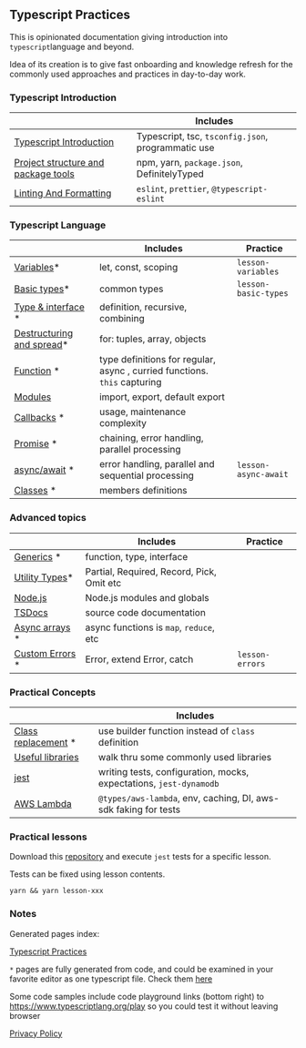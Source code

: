 ## Typescript Practices

This is opinionated documentation giving introduction into `typescript`language and beyond.

Idea of its creation is to give fast onboarding and knowledge refresh for the commonly used approaches and practices
in day-to-day work.

### Typescript Introduction

|                                                             | Includes                                           |
| ----------------------------------------------------------- | -------------------------------------------------- |
| [Typescript Introduction](./content/typescript.md)          | Typescript, tsc, `tsconfig.json`, programmatic use |
| [Project structure and package tools](./content/project.md) | npm, yarn, `package.json`, DefinitelyTyped         |
| [Linting And Formatting](./content/lint-format.md)          | `eslint`, `prettier`, `@typescript-eslint`         |

### Typescript Language

|                                                                            | Includes                                                                  | Practice             |
| -------------------------------------------------------------------------- | ------------------------------------------------------------------------- | -------------------- |
| [Variables](./pages/language/variables.md)\*                               | let, const, scoping                                                       | `lesson-variables`   |
| [Basic types](./pages/language/basic-types.md)\*                           | common types                                                              | `lesson-basic-types` |
| [Type & interface](./pages/language/type-interface.md) \*                  | definition, recursive, combining                                          |                      |
| [Destructuring and spread](./pages/language/destructuring-and-spread.md)\* | for: tuples, array, objects                                               |                      |
| [Function](./pages/language/function.md) \*                                | type definitions for regular, async , curried functions. `this` capturing |                      |
| [Modules](./content/modules.md)                                            | import, export, default export                                            |                      |
| [Callbacks](./pages/language/callbacks.md) \*                              | usage, maintenance complexity                                             |                      |
| [Promise](./pages/language/promise.md) \*                                  | chaining, error handling, parallel processing                             |                      |
| [async/await](./pages/language/async-await.md) \*                          | error handling, parallel and sequential processing                        | `lesson-async-await` |
| [Classes](./pages/language/classes.md) \*                                  | members definitions                                                       |                      |

### Advanced topics

|                                                      | Includes                                  | Practice        |
| ---------------------------------------------------- | ----------------------------------------- | --------------- |
| [Generics](./pages/language/generics.md) \*          | function, type, interface                 |                 |
| [Utility Types](./pages/language/utility-types.md)\* | Partial, Required, Record, Pick, Omit etc |                 |
| [Node.js](./content/nodejs-lib.md)                   | Node.js modules and globals               |                 |
| [TSDocs](./content/tsdocs.md)                        | source code documentation                 |                 |
| [Async arrays](./pages/topics/array-async.md) \*     | async functions is `map`, `reduce`, etc   |                 |
| [Custom Errors](./pages/topics/errors.md) \*         | Error, extend Error, catch                | `lesson-errors` |

### Practical Concepts

|                                                           | Includes                                                           |
| --------------------------------------------------------- | ------------------------------------------------------------------ |
| [Class replacement](./pages/language/replace-class.md) \* | use builder function instead of `class` definition                 |
| [Useful libraries](./content/useful-libraries.md)         | walk thru some commonly used libraries                             |
| [jest](./content/jest.md)                                 | writing tests, configuration, mocks, expectations, `jest-dynamodb` |
| [AWS Lambda](./content/lambda.md)                         | `@types/aws-lambda`, env, caching, DI, aws-sdk faking for tests    |

### Practical lessons

Download this [repository](https://github.com/omakoleg/typescript-practices) and execute `jest` tests for a specific lesson.

Tests can be fixed using lesson contents.

`yarn && yarn lesson-xxx`

### Notes

Generated pages index:

[Typescript Practices](./pages/index.md)

`*` pages are fully generated from code, and could be examined in your favorite editor as one typescript file. Check them [here](https://github.com/omakoleg/typescript-practices/tree/master/src/language)

Some code samples include code playground links (bottom right) to <https://www.typescriptlang.org/play> so you could
test it without leaving browser

[Privacy Policy](./privacy.md)
